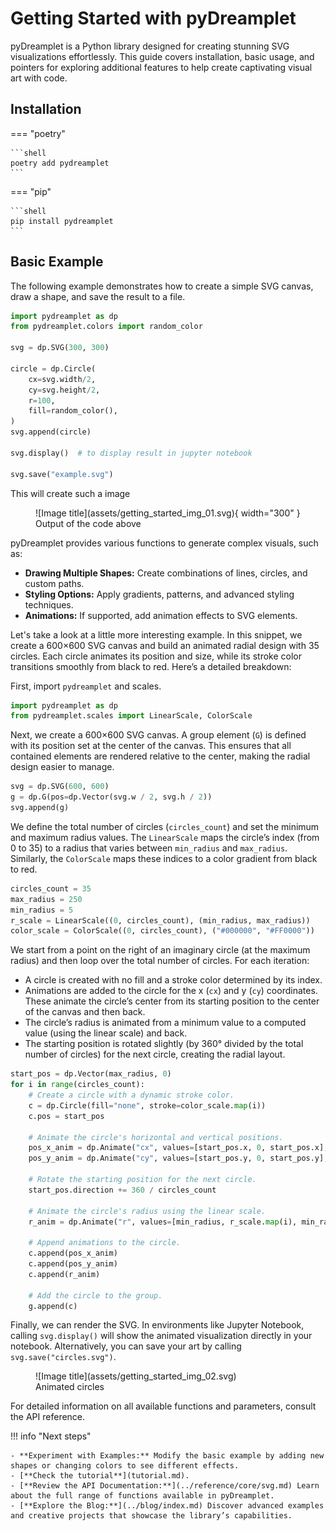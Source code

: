 # Getting Started with pyDreamplet

pyDreamplet is a Python library designed for creating stunning SVG visualizations effortlessly. This guide covers installation, basic usage, and pointers for exploring additional features to help create captivating visual art with code.

## Installation

=== "poetry"

    ```shell
    poetry add pydreamplet
    ```

=== "pip"

    ```shell
    pip install pydreamplet
    ```

## Basic Example

The following example demonstrates how to create a simple SVG canvas, draw a shape, and save the result to a file.

```py title="Your first SVG" linenums="1"
import pydreamplet as dp
from pydreamplet.colors import random_color

svg = dp.SVG(300, 300)

circle = dp.Circle(
    cx=svg.width/2,
    cy=svg.height/2,
    r=100,
    fill=random_color(),
)
svg.append(circle)

svg.display()  # to display result in jupyter notebook

svg.save("example.svg")
```

This will create such a image

<figure markdown="span">
  ![Image title](assets/getting_started_img_01.svg){ width="300" }
  <figcaption>Output of the code above</figcaption>
</figure>


pyDreamplet provides various functions to generate complex visuals, such as:

- **Drawing Multiple Shapes:** Create combinations of lines, circles, and custom paths.
- **Styling Options:** Apply gradients, patterns, and advanced styling techniques.
- **Animations:** If supported, add animation effects to SVG elements.

Let's take a look at a little more interesting example. In this snippet, we create a 600×600 SVG canvas and build an animated radial design with 35 circles. Each circle animates its position and size, while its stroke color transitions smoothly from black to red. Here’s a detailed breakdown:

First, import `pydreamplet` and scales.

```py
import pydreamplet as dp
from pydreamplet.scales import LinearScale, ColorScale
```

Next, we create a 600×600 SVG canvas. A group element (`G`) is defined with its position set at the center of the canvas. This ensures that all contained elements are rendered relative to the center, making the radial design easier to manage.

```py
svg = dp.SVG(600, 600)
g = dp.G(pos=dp.Vector(svg.w / 2, svg.h / 2))
svg.append(g)
```

We define the total number of circles (`circles_count`) and set the minimum and maximum radius values. The `LinearScale` maps the circle’s index (from 0 to 35) to a radius that varies between `min_radius` and `max_radius`. Similarly, the `ColorScale` maps these indices to a color gradient from black to red.

```py
circles_count = 35
max_radius = 250
min_radius = 5
r_scale = LinearScale((0, circles_count), (min_radius, max_radius))
color_scale = ColorScale((0, circles_count), ("#000000", "#FF0000"))
```

We start from a point on the right of an imaginary circle (at the maximum radius) and then loop over the total number of circles. For each iteration:

- A circle is created with no fill and a stroke color determined by its index.
- Animations are added to the circle for the x (`cx`) and y (`cy`) coordinates. These animate the circle’s center from its starting position to the center of the canvas and then back.
- The circle’s radius is animated from a minimum value to a computed value (using the linear scale) and back.
- The starting position is rotated slightly (by 360° divided by the total number of circles) for the next circle, creating the radial layout.

```py
start_pos = dp.Vector(max_radius, 0)
for i in range(circles_count):
    # Create a circle with a dynamic stroke color.
    c = dp.Circle(fill="none", stroke=color_scale.map(i))
    c.pos = start_pos
    
    # Animate the circle's horizontal and vertical positions.
    pos_x_anim = dp.Animate("cx", values=[start_pos.x, 0, start_pos.x], dur="5s")
    pos_y_anim = dp.Animate("cy", values=[start_pos.y, 0, start_pos.y], dur="5s")
    
    # Rotate the starting position for the next circle.
    start_pos.direction += 360 / circles_count
    
    # Animate the circle's radius using the linear scale.
    r_anim = dp.Animate("r", values=[min_radius, r_scale.map(i), min_radius], dur="5s")
    
    # Append animations to the circle.
    c.append(pos_x_anim)
    c.append(pos_y_anim)
    c.append(r_anim)
    
    # Add the circle to the group.
    g.append(c)
```

Finally, we can render the SVG. In environments like Jupyter Notebook, calling `svg.display()` will show the animated visualization directly in your notebook. Alternatively, you can save your art by calling `svg.save("circles.svg")`.

<figure class="light-dark-bg" markdown="span">
  ![Image title](assets/getting_started_img_02.svg)
  <figcaption>Animated circles</figcaption>
</figure>

For detailed information on all available functions and parameters, consult the API reference.


!!! info "Next steps"

    - **Experiment with Examples:** Modify the basic example by adding new shapes or changing colors to see different effects.
    - [**Check the tutorial**](tutorial.md).
    - [**Review the API Documentation:**](../reference/core/svg.md) Learn about the full range of functions available in pyDreamplet.
    - [**Explore the Blog:**](../blog/index.md) Discover advanced examples and creative projects that showcase the library’s capabilities.